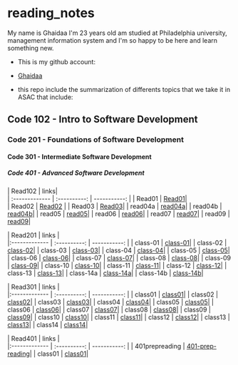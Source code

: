 # reading_notes

My name is Ghaidaa I'm 23 years old am studied at Philadelphia university, management information system and I'm so happy to be here and learn something new.


- This is my github account:
- [Ghaidaa](https://github.com/Ghaidaamoh)

- this repo include the summarization of differents topics that we take it in ASAC that include:

## Code 102 - Intro to Software Development

### Code 201 - Foundations of Software Development

#### Code 301 - Intermediate Software Development

##### Code 401 - Advanced Software Development



| Read102       |       links|       
| :-------------   | :----------: | -----------: |
|  Read01          |     [Read01](https://ghaidaamoh.github.io/reading_notes/Code102reading-notes/Read01)|     
| Read02           |     [Read02](https://ghaidaamoh.github.io/reading_notes/Code102reading-notes/Read02) |
|  Read03          |     [Read03](https://ghaidaamoh.github.io/reading_notes/Code102reading-notes/read03)|
|  read04a         |     [read04a](https://ghaidaamoh.github.io/reading_notes/Code102reading-notes/read04a)| 
|  read04b        |     [read04b](https://ghaidaamoh.github.io/reading_notes/Code102reading-notes/read04b)| 
|  read05        |     [read05](https://ghaidaamoh.github.io/reading_notes/Code102reading-notes/read05)| 
|  read06        |     [read06](https://ghaidaamoh.github.io/reading_notes/Code102reading-notes/read06)| 
|  read07        |     [read07](https://ghaidaamoh.github.io/reading_notes/Code102reading-notes/read07)| 
|  read09        |     [read09](https://ghaidaamoh.github.io/reading_notes/Code102reading-notes/read09)| 
 

| Read201        |       links |       
|:------------- | :----------: | -----------:                                                              | 
|  class-01      |    [ class-01](https://ghaidaamoh.github.io/reading_notes/code201reading_notes/class-01)| 
|  class-02      |    [ class-02](https://ghaidaamoh.github.io/reading_notes/code201reading_notes/class-02)| 
|  class-03      |    [ class-03](https://ghaidaamoh.github.io/reading_notes/code201reading_notes/class-03)| 
|  class-04      |    [ class-04](https://ghaidaamoh.github.io/reading_notes/code201reading_notes/class-04)| 
|  class-05      |    [ class-05](https://ghaidaamoh.github.io/reading_notes/code201reading_notes/class-05)| 
|  class-06      |    [ class-06](https://ghaidaamoh.github.io/reading_notes/code201reading_notes/class-06)| 
|  class-07      |    [ class-07](https://ghaidaamoh.github.io/reading_notes/code201reading_notes/class-07)| 
|  class-08      |    [ class-08](https://ghaidaamoh.github.io/reading_notes/code201reading_notes/class-08)| 
|  class-09      |    [ class-09](https://ghaidaamoh.github.io/reading_notes/code201reading_notes/class-09)| 
|  class-10      |    [ class-10](https://ghaidaamoh.github.io/reading_notes/code201reading_notes/class-10)|
|  class-11      |    [ class-11](https://ghaidaamoh.github.io/reading_notes/code201reading_notes/class-11)|
|  class-12      |    [ class-12](https://ghaidaamoh.github.io/reading_notes/code201reading_notes/class-12)|
|  class-13      |    [ class-13](https://ghaidaamoh.github.io/reading_notes/code201reading_notes/class-13)|
|  class-14a     |    [ class-14a](https://ghaidaamoh.github.io/reading_notes/code201reading_notes/class-14a)|
|  class-14b     |    [ class-14b](https://ghaidaamoh.github.io/reading_notes/code201reading_notes/class-14b)|


| Read301        |       links |       
|:------------- | :----------: | -----------:                                                              | 
|  class01     |    [ class01](https://ghaidaamoh.github.io/reading_notes/Code301reading-notes/class01)|
|  class02     |    [ class02](https://ghaidaamoh.github.io/reading_notes/Code301reading-notes/class02)|
|  class03     |    [ class03](https://ghaidaamoh.github.io/reading_notes/Code301reading-notes/class03)|
|  class04     |    [ class04](https://ghaidaamoh.github.io/reading_notes/Code301reading-notes/class04)|
|  class05     |    [ class05](https://ghaidaamoh.github.io/reading_notes/Code301reading-notes/class05)|
|  class06     |    [ class06](https://ghaidaamoh.github.io/reading_notes/Code301reading-notes/class06)|
|  class07     |    [ class07](https://ghaidaamoh.github.io/reading_notes/Code301reading-notes/class07)|
|  class08     |    [ class08](https://ghaidaamoh.github.io/reading_notes/Code301reading-notes/class08)|
|  class09     |    [ class09](https://ghaidaamoh.github.io/reading_notes/Code301reading-notes/class09)|
|  class10     |    [ class10](https://ghaidaamoh.github.io/reading_notes/Code301reading-notes/class10)|
|  class11     |    [ class11](https://ghaidaamoh.github.io/reading_notes/Code301reading-notes/class11)|
|  class12     |    [ class12](https://ghaidaamoh.github.io/reading_notes/Code301reading-notes/class12)|
|  class13     |    [ class13](https://ghaidaamoh.github.io/reading_notes/Code301reading-notes/class13)|
|  class14     |    [ class14](https://ghaidaamoh.github.io/reading_notes/Code301reading-notes/class14)|

| Read401        |       links |       
|:------------- | :----------: | -----------:                                                              | 
|  401prepreading     |    [401-prep-reading](https://ghaidaamoh.github.io/reading_notes/Code401reading-notes/401-prep-reading)|
|  class01     |    [ class01](https://ghaidaamoh.github.io/reading_notes/Code401reading-notes/class01)|

